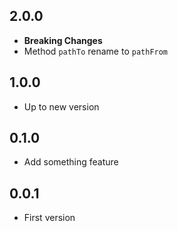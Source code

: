 ## 2.0.0

* **Breaking Changes**
* Method `pathTo` rename to `pathFrom`

## 1.0.0

* Up to new version

## 0.1.0

* Add something feature

## 0.0.1

* First version